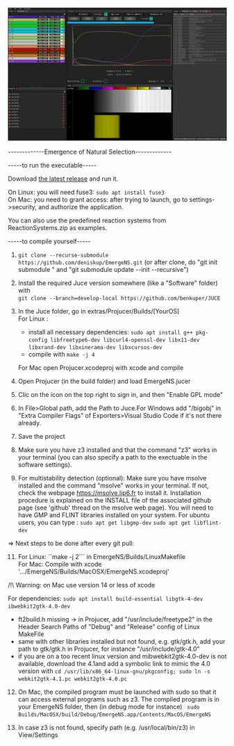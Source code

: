 ![Screenshot](bifurc.png)

-------------Emergence of Natural Selection-------------

-----to run the executable-----

Download [the latest release](https://github.com/deniskup/EmergeNS/releases/latest) and run it.<br>

On Linux: you will need fuse3: ```sudo apt install fuse3```<br>
On Mac: you need to grant access: after trying to launch, go to settings->security, and authorize the application.<br>

You can also use the predefined reaction systems from ReactionSystems.zip as examples.

-----to compile yourself-----

1. ```git clone --recurse-submodule https://github.com/deniskup/EmergeNS.git``` (or after clone, do "git init submodule " and "git submodule update --init --recursive")

2. Install the required Juce version somewhere (like a "Software" folder) with <br>
 ```git clone --branch=develop-local https://github.com/benkuper/JUCE```

3. In the Juce folder, go in extras/Projucer/Builds/[YourOS] <br>
   For Linux :<br>
    - install all necessary dependencies: ```sudo apt install g++ pkg-config libfreetype6-dev libcurl4-openssl-dev libx11-dev libxrand-dev libxinerama-dev libxcursos-dev```<br>
    - compile with ```make -j 4```<br>
    
   For Mac open  Projucer.xcodeproj with xcode and compile<br>


 
   
5. Open Projucer (in the build folder) and load EmergeNS.jucer<br>

6. Clic on the icon on the top right to sign in, and then "Enable GPL mode"<br>

7. In File>Global path, add the Path to Juce.For Windows add "/bigobj" in "Extra Compiler Flags" of Exporters>Visual Studio Code if it's not there already.<br>

8. Save the project<br>

9. Make sure you have z3 installed and that the command "z3" works in your terminal (you can also specify a path to the exectuable in the software settings).<br>

10. For multistability detection (optional): Make sure you have msolve installed and the command "msolve" works in your terminal.
If not, check the webpage https://msolve.lip6.fr to install it. Installation procedure is explained on the INSTALL file of the associated github page (see 'github' thread on the msolve web page).
You will need to have GMP and FLINT libraries installed on your system. For ubuntu users, you can type :
   ```sudo apt get libgmp-dev```
   ```sudo apt get libflint-dev```


=> Next steps to be done after every git pull:

11. For Linux:  ``make -j 2``` in EmergeNS/Builds/LinuxMakefile <br>
    For Mac: Compile with xcode '.../EmergeNS/Builds/MacOSX/EmergeNS.xcodeproj' 
    
/!\ Warning: on Mac use version 14 or less of xcode

For dependencies: ```sudo apt install build-essential libgtk-4-dev ibwebkit2gtk-4.0-dev```

   - ft2build.h missing  ->  in Projucer, add "/usr/include/freetype2" in the Header Search Paths of "Debug" and "Release" config of Linux MakeFile
   - same with other libraries installed but not found, e.g. gtk/gtk.h, add your path to gtk/gtk.h in Projucer, for instance "/usr/include/gtk-4.0"
   - if you are on a too recent linux version and mibwebkit2gtk-4.0-dev is not available, download the 4.1and add a symbolic link to mimic the 4.0 version with ```cd /usr/lib/x86_64-linux-gnu/pkgconfig; sudo ln -s webkit2gtk-4.1.pc webkit2gtk-4.0.pc```
     
12. On Mac, the compiled program must be launched with sudo so that it can access external programs such as z3. The compiled program is in your EmergeNS folder, then (in debug mode for instance) ``` sudo Builds/MacOSX/build/Debug/EmergeNS.app/Contents/MacOS/EmergeNS```

13. In case z3 is not found, specify path (e.g. /usr/local/bin/z3) in View/Settings



